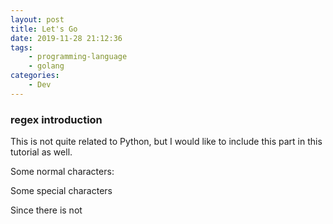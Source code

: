 ```yaml
---
layout: post
title: Let's Go
date: 2019-11-28 21:12:36
tags: 
    - programming-language
    - golang
categories: 
    - Dev
---
```



### regex introduction 
This is not quite related to Python, but I would like to include this part in this tutorial as well.

Some normal characters: 

Some special characters 

Since there is not 

